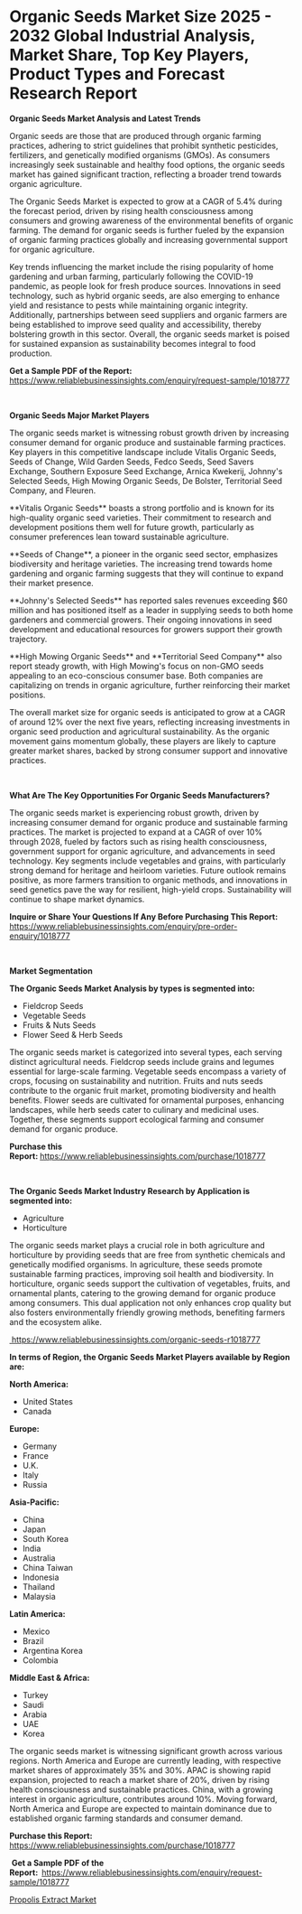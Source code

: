 <p><h1>Organic Seeds Market Size 2025 - 2032 Global Industrial Analysis, Market Share, Top Key Players, Product Types and Forecast Research Report</h1></p><p><strong>Organic Seeds Market Analysis and Latest Trends</strong></p>
<p><p>Organic seeds are those that are produced through organic farming practices, adhering to strict guidelines that prohibit synthetic pesticides, fertilizers, and genetically modified organisms (GMOs). As consumers increasingly seek sustainable and healthy food options, the organic seeds market has gained significant traction, reflecting a broader trend towards organic agriculture.</p><p>The Organic Seeds Market is expected to grow at a CAGR of 5.4% during the forecast period, driven by rising health consciousness among consumers and growing awareness of the environmental benefits of organic farming. The demand for organic seeds is further fueled by the expansion of organic farming practices globally and increasing governmental support for organic agriculture.</p><p>Key trends influencing the market include the rising popularity of home gardening and urban farming, particularly following the COVID-19 pandemic, as people look for fresh produce sources. Innovations in seed technology, such as hybrid organic seeds, are also emerging to enhance yield and resistance to pests while maintaining organic integrity. Additionally, partnerships between seed suppliers and organic farmers are being established to improve seed quality and accessibility, thereby bolstering growth in this sector. Overall, the organic seeds market is poised for sustained expansion as sustainability becomes integral to food production.</p></p>
<p><strong>Get a Sample PDF of the Report:&nbsp;</strong> <a href="https://www.reliablebusinessinsights.com/enquiry/request-sample/1018777?utm_campaign=2789&utm_medium=2&utm_source=Github&utm_content=ia&utm_term=30032025&utm_id=organic-seeds">https://www.reliablebusinessinsights.com/enquiry/request-sample/1018777</a></p>
<p>&nbsp;</p>
<p><strong>Organic Seeds Major Market Players</strong></p>
<p><p>The organic seeds market is witnessing robust growth driven by increasing consumer demand for organic produce and sustainable farming practices. Key players in this competitive landscape include Vitalis Organic Seeds, Seeds of Change, Wild Garden Seeds, Fedco Seeds, Seed Savers Exchange, Southern Exposure Seed Exchange, Arnica Kwekerij, Johnny's Selected Seeds, High Mowing Organic Seeds, De Bolster, Territorial Seed Company, and Fleuren.</p><p>**Vitalis Organic Seeds** boasts a strong portfolio and is known for its high-quality organic seed varieties. Their commitment to research and development positions them well for future growth, particularly as consumer preferences lean toward sustainable agriculture.</p><p>**Seeds of Change**, a pioneer in the organic seed sector, emphasizes biodiversity and heritage varieties. The increasing trend towards home gardening and organic farming suggests that they will continue to expand their market presence.</p><p>**Johnny's Selected Seeds** has reported sales revenues exceeding $60 million and has positioned itself as a leader in supplying seeds to both home gardeners and commercial growers. Their ongoing innovations in seed development and educational resources for growers support their growth trajectory.</p><p>**High Mowing Organic Seeds** and **Territorial Seed Company** also report steady growth, with High Mowing's focus on non-GMO seeds appealing to an eco-conscious consumer base. Both companies are capitalizing on trends in organic agriculture, further reinforcing their market positions.</p><p>The overall market size for organic seeds is anticipated to grow at a CAGR of around 12% over the next five years, reflecting increasing investments in organic seed production and agricultural sustainability. As the organic movement gains momentum globally, these players are likely to capture greater market shares, backed by strong consumer support and innovative practices.</p></p>
<p>&nbsp;</p>
<p><strong>What Are The Key Opportunities For Organic Seeds Manufacturers?</strong></p>
<p><p>The organic seeds market is experiencing robust growth, driven by increasing consumer demand for organic produce and sustainable farming practices. The market is projected to expand at a CAGR of over 10% through 2028, fueled by factors such as rising health consciousness, government support for organic agriculture, and advancements in seed technology. Key segments include vegetables and grains, with particularly strong demand for heritage and heirloom varieties. Future outlook remains positive, as more farmers transition to organic methods, and innovations in seed genetics pave the way for resilient, high-yield crops. Sustainability will continue to shape market dynamics.</p></p>
<p><strong>Inquire or Share Your Questions If Any Before Purchasing This Report:</strong> <a href="https://www.reliablebusinessinsights.com/enquiry/pre-order-enquiry/1018777?utm_campaign=2789&utm_medium=2&utm_source=Github&utm_content=ia&utm_term=30032025&utm_id=organic-seeds">https://www.reliablebusinessinsights.com/enquiry/pre-order-enquiry/1018777</a></p>
<p>&nbsp;</p>
<p><strong>Market Segmentation</strong></p>
<p><strong>The Organic Seeds Market Analysis by types is segmented into:</strong></p>
<p><ul><li>Fieldcrop Seeds</li><li>Vegetable Seeds</li><li>Fruits & Nuts Seeds</li><li>Flower Seed & Herb Seeds</li></ul></p>
<p><p>The organic seeds market is categorized into several types, each serving distinct agricultural needs. Fieldcrop seeds include grains and legumes essential for large-scale farming. Vegetable seeds encompass a variety of crops, focusing on sustainability and nutrition. Fruits and nuts seeds contribute to the organic fruit market, promoting biodiversity and health benefits. Flower seeds are cultivated for ornamental purposes, enhancing landscapes, while herb seeds cater to culinary and medicinal uses. Together, these segments support ecological farming and consumer demand for organic produce.</p></p>
<p><strong>Purchase this Report:&nbsp;</strong><a href="https://www.reliablebusinessinsights.com/purchase/1018777?utm_campaign=2789&utm_medium=2&utm_source=Github&utm_content=ia&utm_term=30032025&utm_id=organic-seeds">https://www.reliablebusinessinsights.com/purchase/1018777</a></p>
<p>&nbsp;</p>
<p><strong>The Organic Seeds Market Industry Research by Application is segmented into:</strong></p>
<p><ul><li>Agriculture</li><li>Horticulture</li></ul></p>
<p><p>The organic seeds market plays a crucial role in both agriculture and horticulture by providing seeds that are free from synthetic chemicals and genetically modified organisms. In agriculture, these seeds promote sustainable farming practices, improving soil health and biodiversity. In horticulture, organic seeds support the cultivation of vegetables, fruits, and ornamental plants, catering to the growing demand for organic produce among consumers. This dual application not only enhances crop quality but also fosters environmentally friendly growing methods, benefiting farmers and the ecosystem alike.</p></p>
<p><a href="https://www.reliablebusinessinsights.com/organic-seeds-r1018777?utm_campaign=2789&utm_medium=2&utm_source=Github&utm_content=ia&utm_term=30032025&utm_id=organic-seeds">&nbsp;https://www.reliablebusinessinsights.com/organic-seeds-r1018777</a></p>
<p><strong>In terms of Region, the Organic Seeds Market Players available by Region are:</strong></p>
<p>
    <p> <strong> North America: </strong>
        <ul>
            <li>United States</li>
            <li>Canada</li>
        </ul>
        </p> 
    <p> <strong> Europe: </strong>
        <ul>
            <li>Germany</li>
            <li>France</li>
            <li>U.K.</li>
            <li>Italy</li>
            <li>Russia</li>
        </ul>
        </p> 
    <p> <strong> Asia-Pacific: </strong>
        <ul>
            <li>China</li>
            <li>Japan</li>
            <li>South Korea</li>
            <li>India</li>
            <li>Australia</li>
            <li>China Taiwan</li>
            <li>Indonesia</li>
            <li>Thailand</li>
            <li>Malaysia</li>
        </ul>
        </p> 
    <p> <strong> Latin America: </strong>
        <ul>
            <li>Mexico</li>
            <li>Brazil</li>
            <li>Argentina Korea</li>
            <li>Colombia</li>
        </ul>
        </p> 
    <p> <strong> Middle East & Africa: </strong>
        <ul>
            <li>Turkey</li>
            <li>Saudi</li>
            <li>Arabia</li>
            <li>UAE</li>
            <li>Korea</li>
        </ul>
    </p>
    </p>
<p><p>The organic seeds market is witnessing significant growth across various regions. North America and Europe are currently leading, with respective market shares of approximately 35% and 30%. APAC is showing rapid expansion, projected to reach a market share of 20%, driven by rising health consciousness and sustainable practices. China, with a growing interest in organic agriculture, contributes around 10%. Moving forward, North America and Europe are expected to maintain dominance due to established organic farming standards and consumer demand.</p></p>
<p><strong>Purchase this Report: </strong><a href="https://www.reliablebusinessinsights.com/purchase/1018777?utm_campaign=2789&utm_medium=2&utm_source=Github&utm_content=ia&utm_term=30032025&utm_id=organic-seeds">https://www.reliablebusinessinsights.com/purchase/1018777</a></p>
<p>&nbsp;<strong>Get a Sample PDF of the Report:&nbsp;&nbsp;</strong><a href="https://www.reliablebusinessinsights.com/enquiry/request-sample/1018777?utm_campaign=2789&utm_medium=2&utm_source=Github&utm_content=ia&utm_term=30032025&utm_id=organic-seeds">https://www.reliablebusinessinsights.com/enquiry/request-sample/1018777</a></p>
<p><strong></strong></p>
<p><p><a href="https://github.com/sapsaidamary/Market-Research-Report-List-1/blob/main/propolis-extract-market.md?utm_campaign=2789&utm_medium=2&utm_source=Github&utm_content=ia&utm_term=30032025&utm_id=organic-seeds">Propolis Extract Market</a></p></p>